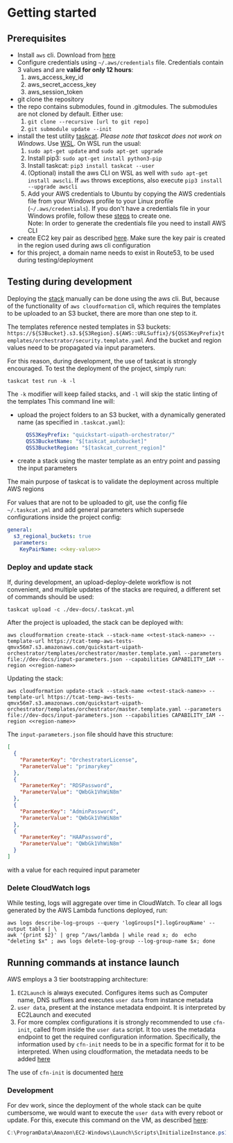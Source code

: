 # Getting started

## Prerequisites

- Install `aws` cli. Download from [here](https://docs.aws.amazon.com/cli/latest/userguide/install-cliv2.html)
- Configure credentials using `~/.aws/credentials` file. Credentials contain 3 values and are **valid for only 12 hours**:
    1. aws_access_key_id
    2. aws_secret_access_key
    3. aws_session_token
- git clone the repository
- the repo contains submodules, found in .gitmodules. The submodules are not cloned by default. Either use:
    1. `git clone --recursive [url to git repo]`
    2. `git submodule update --init`
- install the test utility [taskcat](https://pypi.org/project/taskcat/). *Please note that taskcat does not work on Windows*. Use [WSL](https://docs.microsoft.com/en-us/windows/wsl/about). On WSL run the usual:
    1. `sudo apt-get update` and `sudo apt-get upgrade`
    2. Install pip3: `sudo apt-get install python3-pip`
    3. Install taskcat: `pip3 install taskcat --user`
    4. (Optional) install the aws CLI on WSL as well with `sudo apt-get install awscli`. If `aws` throws exceptions, also execute `pip3 install --upgrade awscli`
    5. Add your AWS credentials to Ubuntu by copying the AWS credentials file from your Windows profile to your Linux profile (`~/.aws/credentials`). If you don't have a credentials file in your Windows profile, follow these [steps](https://docs.aws.amazon.com/cli/latest/userguide/cli-configure-quickstart.html#cli-configure-quickstart-config) to create one.  
    Note: In order to generate the credentials file you need to install AWS CLI
- create EC2 key pair as described [here](https://docs.aws.amazon.com/AWSEC2/latest/UserGuide/ec2-key-pairshtml). Make sure the key pair is created in the region used during aws cli configuration
- for this project, a domain name needs to exist in Route53, to be used during testing/deployment
 
## Testing during development

Deploying the [stack](https://docs.aws.amazon.com/AWSCloudFormation/latest/UserGuide/stacks.html) manually can be done using the aws cli. But, because of the functionality of `aws cloudformation` cli, which requires the templates to be uploaded to an S3 bucket, there are more than one step to it. 

The templates reference nested templates in S3 buckets: 
`https://${S3Bucket}.s3.${S3Region}.${AWS::URLSuffix}/${QSS3KeyPrefix}templates/orchestrator/security.template.yaml` 
And the bucket and region values need to be propagated via input parameters. 

For this reason, during development, the use of taskcat is strongly encouraged. To test the deployment of the project, simply run:

```shell script
taskcat test run -k -l
```

The `-k` modifier will keep failed stacks, and `-l` will skip the static linting of the templates
This command line will: 
- upload the project folders to an S3 bucket, with a dynamically generated name (as specified in `.taskcat.yaml`):
```yaml
      QSS3KeyPrefix: "quickstart-uipath-orchestrator/"
      QSS3BucketName: "$[taskcat_autobucket]"
      QSS3BucketRegion: "$[taskcat_current_region]"
``` 
- create a stack using the master template as an entry point and passing the input parameters

The main purpose of taskcat is to validate the deployment across multiple AWS regions

For values that are not to be uploaded to git, use the config file `~/.taskcat.yml` and add general parameters which supersede configurations inside the project config:

```yaml
general:
  s3_regional_buckets: true
  parameters:
    KeyPairName: <<key-value>>
```

### Deploy and update stack

If, during development, an upload-deploy-delete workflow is not convenient, and multiple updates of the stacks are required, a different set of commands should be used:

```shell script
taskcat upload -c ./dev-docs/.taskcat.yml
```

After the project is uploaded, the stack can be deployed with:

```shell script
aws cloudformation create-stack --stack-name <<test-stack-name>> --template-url https://tcat-temp-aws-tests-qmvx56m7.s3.amazonaws.com/quickstart-uipath-orchestrator/templates/orchestrator/master.template.yaml --parameters file://dev-docs/input-parameters.json --capabilities CAPABILITY_IAM --region <<region-name>>
```
Updating the stack:
```shell script
aws cloudformation update-stack --stack-name <<test-stack-name>> --template-url https://tcat-temp-aws-tests-qmvx56m7.s3.amazonaws.com/quickstart-uipath-orchestrator/templates/orchestrator/master.template.yaml --parameters file://dev-docs/input-parameters.json --capabilities CAPABILITY_IAM --region <<region-name>>
```

The `input-parameters.json` file should have this structure:
```json
[
  {
    "ParameterKey": "OrchestratorLicense",
    "ParameterValue": "primarykey"
  },
  {
    "ParameterKey": "RDSPassword",
    "ParameterValue": "QWbGk1VhWiN8m"
  },
  {
    "ParameterKey": "AdminPassword",
    "ParameterValue": "QWbGk1VhWiN8m"
  },
  {
    "ParameterKey": "HAAPassword",
    "ParameterValue": "QWbGk1VhWiN8m"
  }
]
```
with a value for each required input parameter

### Delete CloudWatch logs

While testing, logs will aggregate over time in CloudWatch. To clear all logs generated by the AWS Lambda functions deployed, run:

```shell script
aws logs describe-log-groups --query 'logGroups[*].logGroupName' --output table | \
awk '{print $2}' | grep ^/aws/lambda | while read x; do  echo "deleting $x" ; aws logs delete-log-group --log-group-name $x; done
```

## Running commands at instance launch

AWS employs a 3 tier bootstrapping architecture:
1. `EC2Launch` is always executed. Configures items such as Computer name, DNS suffixes and executes `user data` from instance metadata
2. `user data`, present at the instance metadata endpoint. It is interpreted by EC2Launch and executed
3. For more complex configurations it is strongly recommended to use `cfn-init`, called from inside the `user data` script. It too uses the metadata endpoint to get the required configuration information. Specifically, the information used by `cfn-init` needs to be in a specific format for it to be interpreted. When using cloudformation, the metadata needs to be added [here](https://docs.aws.amazon.com/AWSCloudFormation/latest/UserGuide/aws-resource-init.html) 

The use of `cfn-init` is documented [here](https://docs.aws.amazon.com/AWSCloudFormation/latest/UserGuide/cfn-init.html)

### Development

For dev work, since the deployment of the whole stack can be quite cumbersome, we would want to execute the `user data` with every reboot or update. For this, execute this command on the VM, as described [here](https://docs.aws.amazon.com/AWSEC2/latest/WindowsGuide/ec2-windows-user-data.html):

```powershell
C:\ProgramData\Amazon\EC2-Windows\Launch\Scripts\InitializeInstance.ps1 –Schedule
```
